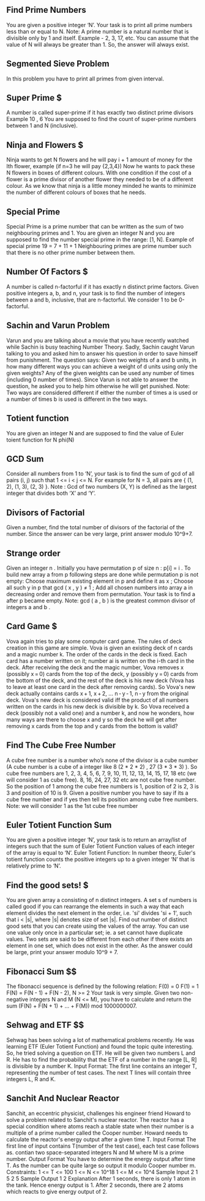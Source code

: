 ## Find Prime Numbers
You are given a positive integer ‘N’. Your task is to print all prime numbers less than or equal to N.
Note: A prime number is a natural number that is divisible only by 1 and itself. Example - 2, 3, 17, etc.
You can assume that the value of N will always be greater than 1. So, the answer will always exist.

## Segmented Sieve Problem
In this problem you have to print all primes from given interval.

## Super Prime $
A number is called super-prime if it has exactly two distinct prime divisors
Example 10 , 6
You are supposed to find the count of super-prime numbers between 1 and N (inclusive).

## Ninja and Flowers $
Ninja wants to get N flowers and he will pay i + 1 amount of money for the Ith flower, example (if n=3 he will pay {2,3,4})
Now he wants to pack these N flowers in boxes of different colours. With one condition if the cost of a flower is a prime divisor of another flower they needed to be of a different colour.
As we know that ninja is a little money minded he wants to minimize the number of different colours of boxes that he needs.

## Special Prime
Special Prime is a prime number that can be written as the sum of two neighbouring primes and 1.
You are given an integer N and you are supposed to find the number special prime in the range: [1, N].
Example of special prime 19 = 7 + 11 + 1
Neighbouring primes are prime number such that there is no other prime number between them.

## Number Of Factors $
A number is called n-factorful if it has exactly n distinct prime factors. Given positive integers a, b, and n, your task is to find the number of integers between a and b, inclusive, that are n-factorful. We consider 1 to be 0-factorful.

## Sachin and Varun Problem
Varun and you are talking about a movie that you have recently watched while Sachin is busy teaching Number Theory. Sadly, Sachin caught Varun talking to you and asked him to answer his question in order to save himself from punishment. The question says:
Given two weights of a and b units, in how many different ways you can achieve a weight of d units using only the given weights? Any of the given weights can be used any number of times (including 0 number of times).
Since Varun is not able to answer the question, he asked you to help him otherwise he will get punished.
Note: Two ways are considered different if either the number of times a is used or a number of times b is used is different in the two ways.

## Totient function
You are given an integer N and are supposed to find the value of Euler toient function for N phi(N)

## GCD Sum
Consider all numbers from 1 to ‘N’, your task is to find the sum of gcd of all pairs (i, j) such that 1 <= i < j <= N.
For example for N = 3, all pairs are { (1, 2), (1, 3), (2, 3) }.
Note :
Gcd of two numbers (X, Y) is defined as the largest integer that divides both ‘X’ and ‘Y’. 

## Divisors of Factorial
Given a number, find the total number of divisors of the factorial of the number.
Since the answer can be very large, print answer modulo 10^9+7.

## Strange order
Given an integer n . Initially you have permutation p of size n : p[i] = i . To build new array a from p following steps are done while permutation p is not empty:
Choose maximum existing element in p and define it as x ; Choose all such y in p that gcd ( x , y ) ≠ 1 ; Add all chosen numbers into array a in decreasing order and remove them from permutation. Your task is to find a after p became empty.
Note: gcd ( a , b ) is the greatest common divisor of integers a and b .

## Card Game $
Vova again tries to play some computer card game.
The rules of deck creation in this game are simple. Vova is given an existing deck of n cards and a magic number k. The order of the cards in the deck is fixed. Each card has a number written on it; number ai is written on the i-th card in the deck.
After receiving the deck and the magic number, Vova removes x (possibly x = 0) cards from the top of the deck, y (possibly y = 0) cards from the bottom of the deck, and the rest of the deck is his new deck (Vova has to leave at least one card in the deck after removing cards). So Vova's new deck actually contains cards x + 1, x + 2, ... n - y - 1, n - y from the original deck.
Vova's new deck is considered valid iff the product of all numbers written on the cards in his new deck is divisible by k. So Vova received a deck (possibly not a valid one) and a number k, and now he wonders, how many ways are there to choose x and y so the deck he will get after removing x cards from the top and y cards from the bottom is valid?

## Find The Cube Free Number
A cube free number is a number who’s none of the divisor is a cube number (A cube number is a cube of a integer like 8 (2 * 2 * 2) , 27 (3 * 3 * 3) ). So cube free numbers are 1, 2, 3, 4, 5, 6, 7, 9, 10, 11, 12, 13, 14, 15, 17, 18 etc (we will consider 1 as cube free). 8, 16, 24, 27, 32 etc are not cube free number. So the position of 1 among the cube free numbers is 1, position of 2 is 2, 3 is 3 and position of 10 is 9. Given a positive number you have to say if its a cube free number and if yes then tell its position among cube free numbers.
Note: we will consider 1 as the 1st cube free number

## Euler Totient Function Sum
You are given a positive integer ‘N’, your task is to return an array/list of integers such that the sum of Euler Totient Function values of each integer of the array is equal to ‘N’.
Euler Totient Function:
In number theory, Euler's totient function counts the positive integers up to a given integer ‘N’ that is relatively prime to ‘N’.

## Find the good sets! $
You are given array a consisting of n distinct integers. A set s of numbers is called good if you can rearrange the elements in such a way that each element divides the next element in the order, i.e. 'si' divides 'si + 1', such that i < |s|, where |s| denotes size of set |s|.
Find out number of distinct good sets that you can create using the values of the array. You can use one value only once in a particular set; ie. a set cannot have duplicate values. Two sets are said to be different from each other if there exists an element in one set, which does not exist in the other.
As the answer could be large, print your answer modulo 10^9 + 7.

## Fibonacci Sum  $$
The fibonacci sequence is defined by the following relation:
 F(0) = 0
 F(1) = 1
 F(N) = F(N - 1) + F(N - 2), N >= 2
Your task is very simple. Given two non-negative integers N and M (N <= M), you have to calculate and return the sum (F(N) + F(N + 1) + ... + F(M)) mod 1000000007.

## Sehwag and ETF $$
Sehwag has been solving a lot of mathematical problems recently. He was learning ETF (Euler Totient Function) and found the topic quite interesting. So, he tried solving a question on ETF. He will be given two numbers L and R. He has to find the probability that the ETF of a number in the range [L, R] is divisible by a number K.
Input Format:
The first line contains an integer T, representing the number of test cases.
The next T lines will contain three integers L, R and K.

## Sanchit And Nuclear Reactor
Sanchit, an eccentric physicist, challenges his engineer friend Howard to solve a problem related to Sanchit's nuclear reactor. The reactor has a special condition where atoms reach a stable state when their number is a multiple of a prime number called the Cooper number. Howard needs to calculate the reactor's energy output after a given time T.
Input Format
The first line of input contains T(number of the test case), each test case follows as.
contian two space-separated integers N and M where M is a prime number.
Output Format
You have to determine the energy output after time T. As the number can be quite large so output it modulo Cooper number m.
Constraints:
1 <= T <= 100
1 <= N <= 10^18
1 <= M <= 10^4
Sample Input
2
1 5
2 5
Sample Output
1
2
Explanation
After 1 seconds, there is only 1 atom in the tank. Hence energy output is 1. After 2 seconds, there are 2 atoms which reacts to give energy output of 2.


